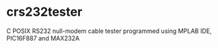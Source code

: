 # crs232tester
C POSIX RS232 null-modem cable tester programmed using MPLAB IDE, PIC16F887 and MAX232A
